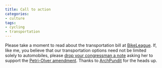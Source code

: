 ```yaml
---
title: Call to action
categories:
- culture
tags:
- cycling
- transportation
---
```


Please take a moment to read about the transportation bill at [BikeLeague][1].  If, like me, you believe that our transportation options need not be limited solely to automobiles, please [drop your
congressman a note][2] asking her to support the [Petri-Olver amendment][3].  Thanks to [ArchPundit][4] for the heads up.

   [1]: http://www.bikeleague.org/
   [2]: http://www.house.gov/writerep/
   [3]: http://www.house.gov/olver/news/pr030724.html
   [4]: http://www.blogstudio.com/SearchResults.jsp?Mode=G&Action=BL_Blog&Method=searchPosts&Subject=Introduction&Display=YES&Id=1035324426281000083379208558&OpenNew=NO&TargetMessageId=1062615311015

